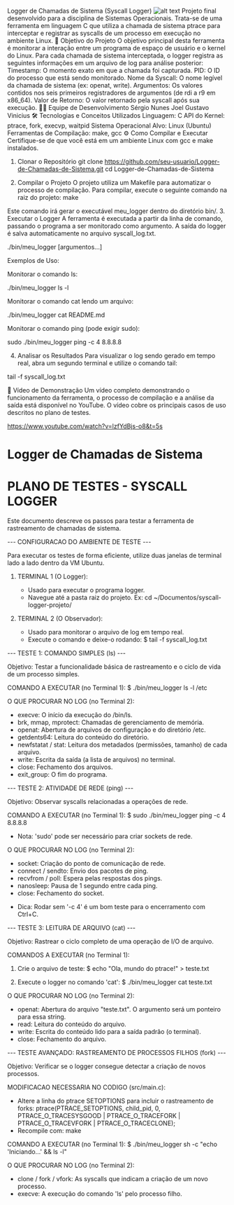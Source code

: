 Logger de Chamadas de Sistema (Syscall Logger)
![alt text](https://img.shields.io/badge/lang-pt--br-green.svg)
Projeto final desenvolvido para a disciplina de Sistemas Operacionais. Trata-se de uma ferramenta em linguagem C que utiliza a chamada de sistema ptrace para interceptar e registrar as syscalls de um processo em execução no ambiente Linux.
🎯 Objetivo do Projeto
O objetivo principal desta ferramenta é monitorar a interação entre um programa de espaço de usuário e o kernel do Linux. Para cada chamada de sistema interceptada, o logger registra as seguintes informações em um arquivo de log para análise posterior:
Timestamp: O momento exato em que a chamada foi capturada.
PID: O ID do processo que está sendo monitorado.
Nome da Syscall: O nome legível da chamada de sistema (ex: openat, write).
Argumentos: Os valores contidos nos seis primeiros registradores de argumentos (de rdi a r9 em x86_64).
Valor de Retorno: O valor retornado pela syscall após sua execução.
👨‍💻 Equipe de Desenvolvimento
Sérgio Nunes
Joel
Gustavo
Vinicius
🛠️ Tecnologias e Conceitos Utilizados
Linguagem: C
API do Kernel: ptrace, fork, execvp, waitpid
Sistema Operacional Alvo: Linux (Ubuntu)
Ferramentas de Compilação: make, gcc
⚙️ Como Compilar e Executar
Certifique-se de que você está em um ambiente Linux com gcc e make instalados.

1. Clonar o Repositório
git clone https://github.com/seu-usuario/Logger-de-Chamadas-de-Sistema.git
cd Logger-de-Chamadas-de-Sistema

2. Compilar o Projeto
O projeto utiliza um Makefile para automatizar o processo de compilação. Para compilar, execute o seguinte comando na raiz do projeto:
make

Este comando irá gerar o executável meu_logger dentro do diretório bin/.
3. Executar o Logger
A ferramenta é executada a partir da linha de comando, passando o programa a ser monitorado como argumento. A saída do logger é salva automaticamente no arquivo syscall_log.txt.

./bin/meu_logger <comando> [argumentos...]


Exemplos de Uso:

Monitorar o comando ls:

./bin/meu_logger ls -l

Monitorar o comando cat lendo um arquivo:

./bin/meu_logger cat README.md

Monitorar o comando ping (pode exigir sudo):

sudo ./bin/meu_logger ping -c 4 8.8.8.8

4. Analisar os Resultados
Para visualizar o log sendo gerado em tempo real, abra um segundo terminal e utilize o comando tail:

tail -f syscall_log.txt

🎥 Vídeo de Demonstração
Um vídeo completo demonstrando o funcionamento da ferramenta, o processo de compilação e a análise da saída está disponível no YouTube. O vídeo cobre os principais casos de uso descritos no plano de testes.

https://www.youtube.com/watch?v=lzfYdBjs-o8&t=5s












# Logger de Chamadas de Sistema


PLANO DE TESTES - SYSCALL LOGGER
=================================


Este documento descreve os passos para testar a ferramenta de rastreamento de chamadas de sistema.

--- CONFIGURACAO DO AMBIENTE DE TESTE ---

Para executar os testes de forma eficiente, utilize duas janelas de terminal lado a lado dentro da VM Ubuntu.

1. TERMINAL 1 (O Logger):
   - Usado para executar o programa logger.
   - Navegue até a pasta raiz do projeto. Ex: cd ~/Documentos/syscall-logger-projeto/

2. TERMINAL 2 (O Observador):
   - Usado para monitorar o arquivo de log em tempo real.
   - Execute o comando e deixe-o rodando:
     $ tail -f syscall_log.txt


--- TESTE 1: COMANDO SIMPLES (ls) ---

Objetivo: Testar a funcionalidade básica de rastreamento e o ciclo de vida de um processo simples.

COMANDO A EXECUTAR (no Terminal 1):
$ ./bin/meu_logger ls -l /etc

O QUE PROCURAR NO LOG (no Terminal 2):
- execve: O início da execução do /bin/ls.
- brk, mmap, mprotect: Chamadas de gerenciamento de memória.
- openat: Abertura de arquivos de configuração e do diretório /etc.
- getdents64: Leitura do conteúdo do diretório.
- newfstatat / stat: Leitura dos metadados (permissões, tamanho) de cada arquivo.
- write: Escrita da saída (a lista de arquivos) no terminal.
- close: Fechamento dos arquivos.
- exit_group: O fim do programa.


--- TESTE 2: ATIVIDADE DE REDE (ping) ---

Objetivo: Observar syscalls relacionadas a operações de rede.

COMANDO A EXECUTAR (no Terminal 1):
$ sudo ./bin/meu_logger ping -c 4 8.8.8.8
* Nota: 'sudo' pode ser necessário para criar sockets de rede.

O QUE PROCURAR NO LOG (no Terminal 2):
- socket: Criação do ponto de comunicação de rede.
- connect / sendto: Envio dos pacotes de ping.
- recvfrom / poll: Espera pelas respostas dos pings.
- nanosleep: Pausa de 1 segundo entre cada ping.
- close: Fechamento do socket.
* Dica: Rodar sem '-c 4' é um bom teste para o encerramento com Ctrl+C.


--- TESTE 3: LEITURA DE ARQUIVO (cat) ---

Objetivo: Rastrear o ciclo completo de uma operação de I/O de arquivo.

COMANDOS A EXECUTAR (no Terminal 1):
1. Crie o arquivo de teste:
   $ echo "Ola, mundo do ptrace!" > teste.txt

2. Execute o logger no comando 'cat':
   $ ./bin/meu_logger cat teste.txt

O QUE PROCURAR NO LOG (no Terminal 2):
- openat: Abertura do arquivo "teste.txt". O argumento será um ponteiro para essa string.
- read: Leitura do conteúdo do arquivo.
- write: Escrita do conteúdo lido para a saída padrão (o terminal).
- close: Fechamento do arquivo.


--- TESTE AVANÇADO: RASTREAMENTO DE PROCESSOS FILHOS (fork) ---

Objetivo: Verificar se o logger consegue detectar a criação de novos processos.

MODIFICACAO NECESSARIA NO CODIGO (src/main.c):
- Altere a linha do ptrace SETOPTIONS para incluir o rastreamento de forks:
  ptrace(PTRACE_SETOPTIONS, child_pid, 0, PTRACE_O_TRACESYSGOOD | PTRACE_O_TRACEFORK | PTRACE_O_TRACEVFORK | PTRACE_O_TRACECLONE);
- Recompile com: make

COMANDO A EXECUTAR (no Terminal 1):
$ ./bin/meu_logger sh -c "echo 'Iniciando...' && ls -l"

O QUE PROCURAR NO LOG (no Terminal 2):
- clone / fork / vfork: As syscalls que indicam a criação de um novo processo.
- execve: A execução do comando 'ls' pelo processo filho.
